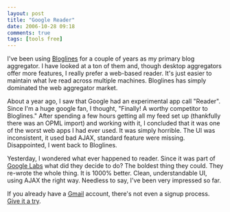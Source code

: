 ```yaml
---
layout: post
title: "Google Reader"
date: 2006-10-28 09:18
comments: true
tags: [tools free]
---
```

I've been using [Bloglines](http://bloglines.com) for a couple of years as my primary blog aggregator. I have looked at a ton of them and, though desktop aggregators offer more features, I really prefer a web-based reader. It's just easier to maintain what Ive read across multiple machines. Bloglines has simply dominated the web aggregator market.

About a year ago, I saw that Google had an experimental app call "Reader". Since I'm a huge google fan, I thought, "Finally! A worthy competitor to Bloglines." After spending a few hours getting all my feed set up (thankfully there was an OPML import) and working with it, I concluded that it was one of the worst web apps I had ever used. It was simply horrible. The UI was inconsistent, it used bad AJAX, standard feature were missing. Disappointed, I went back to Bloglines.

Yesterday, I wondered what ever happened to reader. Since it was part of [Google Labs](http://labs.google.com,) what did they decide to do? The boldest thing they could. They re-wrote the whole thing. It is 1000% better. Clean, understandable UI, using AJAX the right way. Needless to say, I've been very impressed so far.

If you already have a [Gmail](http://google.com/gmail) account, there's not even a signup process. [Give it a try](http://google.com/reader).

<!-- ![Reader](/assets/google_reader.png) -->